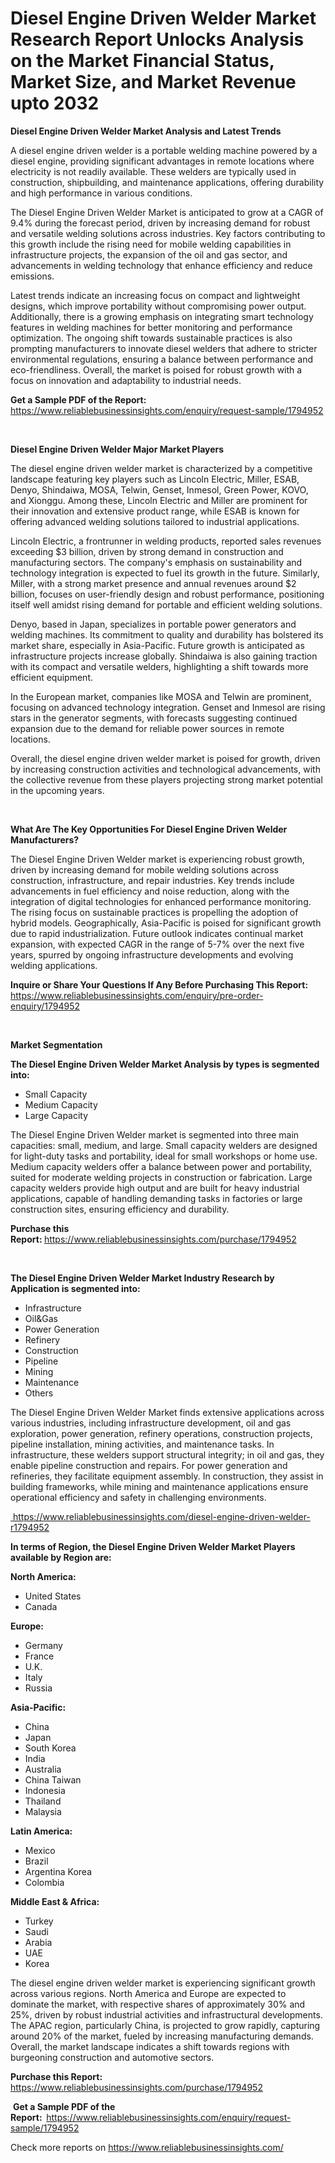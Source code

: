 <p><h1>Diesel Engine Driven Welder Market Research Report Unlocks Analysis on the Market Financial Status, Market Size, and Market Revenue upto 2032</h1></p><p><strong>Diesel Engine Driven Welder Market Analysis and Latest Trends</strong></p>
<p><p>A diesel engine driven welder is a portable welding machine powered by a diesel engine, providing significant advantages in remote locations where electricity is not readily available. These welders are typically used in construction, shipbuilding, and maintenance applications, offering durability and high performance in various conditions. </p><p>The Diesel Engine Driven Welder Market is anticipated to grow at a CAGR of 9.4% during the forecast period, driven by increasing demand for robust and versatile welding solutions across industries. Key factors contributing to this growth include the rising need for mobile welding capabilities in infrastructure projects, the expansion of the oil and gas sector, and advancements in welding technology that enhance efficiency and reduce emissions. </p><p>Latest trends indicate an increasing focus on compact and lightweight designs, which improve portability without compromising power output. Additionally, there is a growing emphasis on integrating smart technology features in welding machines for better monitoring and performance optimization. The ongoing shift towards sustainable practices is also prompting manufacturers to innovate diesel welders that adhere to stricter environmental regulations, ensuring a balance between performance and eco-friendliness. Overall, the market is poised for robust growth with a focus on innovation and adaptability to industrial needs.</p></p>
<p><strong>Get a Sample PDF of the Report:&nbsp;</strong> <a href="https://www.reliablebusinessinsights.com/enquiry/request-sample/1794952?utm_campaign=2180&utm_medium=2&utm_source=Github&utm_content=ia&utm_term=10042025&utm_id=diesel-engine-driven-welder">https://www.reliablebusinessinsights.com/enquiry/request-sample/1794952</a></p>
<p>&nbsp;</p>
<p><strong>Diesel Engine Driven Welder Major Market Players</strong></p>
<p><p>The diesel engine driven welder market is characterized by a competitive landscape featuring key players such as Lincoln Electric, Miller, ESAB, Denyo, Shindaiwa, MOSA, Telwin, Genset, Inmesol, Green Power, KOVO, and Xionggu. Among these, Lincoln Electric and Miller are prominent for their innovation and extensive product range, while ESAB is known for offering advanced welding solutions tailored to industrial applications.</p><p>Lincoln Electric, a frontrunner in welding products, reported sales revenues exceeding $3 billion, driven by strong demand in construction and manufacturing sectors. The company's emphasis on sustainability and technology integration is expected to fuel its growth in the future. Similarly, Miller, with a strong market presence and annual revenues around $2 billion, focuses on user-friendly design and robust performance, positioning itself well amidst rising demand for portable and efficient welding solutions.</p><p>Denyo, based in Japan, specializes in portable power generators and welding machines. Its commitment to quality and durability has bolstered its market share, especially in Asia-Pacific. Future growth is anticipated as infrastructure projects increase globally. Shindaiwa is also gaining traction with its compact and versatile welders, highlighting a shift towards more efficient equipment.</p><p>In the European market, companies like MOSA and Telwin are prominent, focusing on advanced technology integration. Genset and Inmesol are rising stars in the generator segments, with forecasts suggesting continued expansion due to the demand for reliable power sources in remote locations.</p><p>Overall, the diesel engine driven welder market is poised for growth, driven by increasing construction activities and technological advancements, with the collective revenue from these players projecting strong market potential in the upcoming years.</p></p>
<p>&nbsp;</p>
<p><strong>What Are The Key Opportunities For Diesel Engine Driven Welder Manufacturers?</strong></p>
<p><p>The Diesel Engine Driven Welder market is experiencing robust growth, driven by increasing demand for mobile welding solutions across construction, infrastructure, and repair industries. Key trends include advancements in fuel efficiency and noise reduction, along with the integration of digital technologies for enhanced performance monitoring. The rising focus on sustainable practices is propelling the adoption of hybrid models. Geographically, Asia-Pacific is poised for significant growth due to rapid industrialization. Future outlook indicates continual market expansion, with expected CAGR in the range of 5-7% over the next five years, spurred by ongoing infrastructure developments and evolving welding applications.</p></p>
<p><strong>Inquire or Share Your Questions If Any Before Purchasing This Report:</strong> <a href="https://www.reliablebusinessinsights.com/enquiry/pre-order-enquiry/1794952?utm_campaign=2180&utm_medium=2&utm_source=Github&utm_content=ia&utm_term=10042025&utm_id=diesel-engine-driven-welder">https://www.reliablebusinessinsights.com/enquiry/pre-order-enquiry/1794952</a></p>
<p>&nbsp;</p>
<p><strong>Market Segmentation</strong></p>
<p><strong>The Diesel Engine Driven Welder Market Analysis by types is segmented into:</strong></p>
<p><ul><li>Small Capacity</li><li>Medium Capacity</li><li>Large Capacity</li></ul></p>
<p><p>The Diesel Engine Driven Welder market is segmented into three main capacities: small, medium, and large. Small capacity welders are designed for light-duty tasks and portability, ideal for small workshops or home use. Medium capacity welders offer a balance between power and portability, suited for moderate welding projects in construction or fabrication. Large capacity welders provide high output and are built for heavy industrial applications, capable of handling demanding tasks in factories or large construction sites, ensuring efficiency and durability.</p></p>
<p><strong>Purchase this Report:&nbsp;</strong><a href="https://www.reliablebusinessinsights.com/purchase/1794952?utm_campaign=2180&utm_medium=2&utm_source=Github&utm_content=ia&utm_term=10042025&utm_id=diesel-engine-driven-welder">https://www.reliablebusinessinsights.com/purchase/1794952</a></p>
<p>&nbsp;</p>
<p><strong>The Diesel Engine Driven Welder Market Industry Research by Application is segmented into:</strong></p>
<p><ul><li>Infrastructure</li><li>Oil&Gas</li><li>Power Generation</li><li>Refinery</li><li>Construction</li><li>Pipeline</li><li>Mining</li><li>Maintenance</li><li>Others</li></ul></p>
<p><p>The Diesel Engine Driven Welder Market finds extensive applications across various industries, including infrastructure development, oil and gas exploration, power generation, refinery operations, construction projects, pipeline installation, mining activities, and maintenance tasks. In infrastructure, these welders support structural integrity; in oil and gas, they enable pipeline construction and repairs. For power generation and refineries, they facilitate equipment assembly. In construction, they assist in building frameworks, while mining and maintenance applications ensure operational efficiency and safety in challenging environments.</p></p>
<p><a href="https://www.reliablebusinessinsights.com/diesel-engine-driven-welder-r1794952?utm_campaign=2180&utm_medium=2&utm_source=Github&utm_content=ia&utm_term=10042025&utm_id=diesel-engine-driven-welder">&nbsp;https://www.reliablebusinessinsights.com/diesel-engine-driven-welder-r1794952</a></p>
<p><strong>In terms of Region, the Diesel Engine Driven Welder Market Players available by Region are:</strong></p>
<p>
    <p> <strong> North America: </strong>
        <ul>
            <li>United States</li>
            <li>Canada</li>
        </ul>
        </p> 
    <p> <strong> Europe: </strong>
        <ul>
            <li>Germany</li>
            <li>France</li>
            <li>U.K.</li>
            <li>Italy</li>
            <li>Russia</li>
        </ul>
        </p> 
    <p> <strong> Asia-Pacific: </strong>
        <ul>
            <li>China</li>
            <li>Japan</li>
            <li>South Korea</li>
            <li>India</li>
            <li>Australia</li>
            <li>China Taiwan</li>
            <li>Indonesia</li>
            <li>Thailand</li>
            <li>Malaysia</li>
        </ul>
        </p> 
    <p> <strong> Latin America: </strong>
        <ul>
            <li>Mexico</li>
            <li>Brazil</li>
            <li>Argentina Korea</li>
            <li>Colombia</li>
        </ul>
        </p> 
    <p> <strong> Middle East & Africa: </strong>
        <ul>
            <li>Turkey</li>
            <li>Saudi</li>
            <li>Arabia</li>
            <li>UAE</li>
            <li>Korea</li>
        </ul>
    </p>
    </p>
<p><p>The diesel engine driven welder market is experiencing significant growth across various regions. North America and Europe are expected to dominate the market, with respective shares of approximately 30% and 25%, driven by robust industrial activities and infrastructural developments. The APAC region, particularly China, is projected to grow rapidly, capturing around 20% of the market, fueled by increasing manufacturing demands. Overall, the market landscape indicates a shift towards regions with burgeoning construction and automotive sectors.</p></p>
<p><strong>Purchase this Report: </strong><a href="https://www.reliablebusinessinsights.com/purchase/1794952?utm_campaign=2180&utm_medium=2&utm_source=Github&utm_content=ia&utm_term=10042025&utm_id=diesel-engine-driven-welder">https://www.reliablebusinessinsights.com/purchase/1794952</a></p>
<p>&nbsp;<strong>Get a Sample PDF of the Report:&nbsp;&nbsp;</strong><a href="https://www.reliablebusinessinsights.com/enquiry/request-sample/1794952?utm_campaign=2180&utm_medium=2&utm_source=Github&utm_content=ia&utm_term=10042025&utm_id=diesel-engine-driven-welder">https://www.reliablebusinessinsights.com/enquiry/request-sample/1794952</a></p>
<p><strong></strong></p>
<p>Check more reports on <a href="https://www.reliablebusinessinsights.com/?utm_campaign=2180&utm_medium=2&utm_source=Github&utm_content=ia&utm_term=10042025&utm_id=diesel-engine-driven-welder">https://www.reliablebusinessinsights.com/</a></p>
